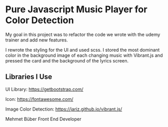 # Pure Javascript Music Player for Color Detection

My goal in this project was to refactor the code we wrote with the udemy trainer and add new features.

I rewrote the styling for the UI and used scss.
I stored the most dominant color in the background image of each changing music with Vibrant.js and pressed the card and the background of the lyrics screen.

## Libraries I Use

UI Library: https://getbootstrap.com/

Icon: https://fontawesome.com/

Image Color Detection: https://jariz.github.io/vibrant.js/

Mehmet Büber Front End Developer
